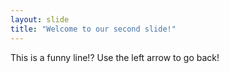 ```yaml
---
layout: slide
title: "Welcome to our second slide!"
---
```

This is a funny line!?
Use the left arrow to go back!
